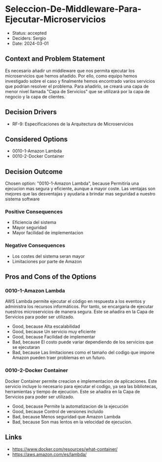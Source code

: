 # Seleccion-De-Middleware-Para-Ejecutar-Microservicios

* Status: accepted
* Deciders: Sergio
* Date: 2024-03-01

## Context and Problem Statement

Es necesario añadir un middleware que nos permita ejecutar los microservicios que hemos añadido. Por ello, como equipo hemos investigado sobre el caso y finalmente hemos encontrado varios servicios que podrian resolver el problema. Para añadirlo, se creará una capa de menor nivel llamada "Capa de Servicios" que se utilizará por la capa de negocio y la capa de clientes.

## Decision Drivers

* RF-9: Especificaciones de la Arquitectura de Microservicios

## Considered Options

* 0010-1-Amazon Lambda
* 0010-2-Docker Container

## Decision Outcome

Chosen option: "0010-1-Amazon Lambda", because Permitiría una ejecucion mas segura y eficiente, aunque a mayor coste. Las ventajas son mejores que las desventajas y ayudaria a brindar mas seguridad a nuestro sistema software

### Positive Consequences

* Eficiencia del sistema
* Mayor seguridad
* Mayor facilidad de implementacion

### Negative Consequences

* Los costes del sistema seran mayor
* Limitaciones por parte de Amazon

## Pros and Cons of the Options

### 0010-1-Amazon Lambda

AWS Lambda permite ejecutar el código en respuesta a los eventos y administra los recursos informáticos. Por tanto, se encargaria de ejecutar nuestros microservicios de manera segura. Este se añadira en la Capa de Servicios para poder ser utilizado.

* Good, because Alta escalabilidad
* Good, because Un servicio muy eficiente
* Good, because Facilidad de implementar
* Bad, because El costo puede variar dependiendo de los servicios que se ejecutaran
* Bad, because Las limitaciones como el tamaño del codigo que impone Amazon pueden traer problemas en un futuro.

### 0010-2-Docker Container

Docker Container permite creacion e implementacion de aplicaciones. Este servicio incluye lo necesario para ejecutar el codigo, ya sea las bibliotecas, herramientas y tiempo de ejecucion. Este se añadira en la Capa de Servicios para poder ser utilizado.

* Good, because Permite la automatizacion de la ejecución
* Good, because Control de versiones incluido
* Bad, because Menos seguridad que Amazon Lambda
* Bad, because Son mas lentos en la velocidad de ejecucion.

## Links

* https://www.docker.com/resources/what-container/
* https://aws.amazon.com/es/lambda/
